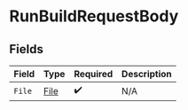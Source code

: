 # RunBuildRequestBody


## Fields

| Field                                   | Type                                    | Required                                | Description                             |
| --------------------------------------- | --------------------------------------- | --------------------------------------- | --------------------------------------- |
| `File`                                  | [File](../../models/operations/File.md) | :heavy_check_mark:                      | N/A                                     |